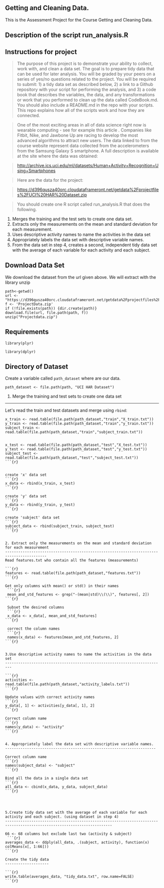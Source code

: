 Getting and Cleaning Data.
--------------------------

This is the Assessment Project for the Course Getting and Cleaning Data.


Description of the script run_analysis.R
----------------------------------------

Instructions for project
------------------------

> The purpose of this project is to demonstrate your ability to collect, work with, and clean a data set. The goal is to prepare tidy data that can be used for later analysis. You will be graded by your peers on a series of yes/no questions related to the project. You will be required to submit: 1) a tidy data set as described below, 2) a link to a Github repository with your script for performing the analysis, and 3) a code book that describes the variables, the data, and any transformations or work that you performed to clean up the data called CodeBook.md. You should also include a README.md in the repo with your scripts. This repo explains how all of the scripts work and how they are connected.

> One of the most exciting areas in all of data science right now is wearable computing - see for example this article . Companies like Fitbit, Nike, and Jawbone Up are racing to develop the most advanced algorithms to attract new users. The data linked to from the course website represent data collected from the accelerometers from the Samsung Galaxy S smartphone. A full description is available at the site where the data was obtained: 

> http://archive.ics.uci.edu/ml/datasets/Human+Activity+Recognition+Using+Smartphones 

> Here are the data for the project: 

> https://d396qusza40orc.cloudataframeront.net/getdata%2Fprojectfiles%2FUCI%20HAR%20Dataset.zip 

> You should create one R script called run_analysis.R that does the following. 
1. Merges the training and the test sets to create one data set. 
2. Extracts only the measurements on the mean and standard deviation for each measurement.  
3. Uses descriptive activity names to name the activities in the data set 
4. Appropriately labels the data set with descriptive variable names.  
5. From the data set in step 4, creates a second, independent tidy data set with the average of each variable for each activity and each subject.


Download Data Set
------------------
We download the dataset from the url given above. We will extract with the library unzip

```{r}
path<-getwd()
url <- "https://d396qusza40orc.cloudataframeront.net/getdata%2Fprojectfiles%2FUCI%20HAR%20Dataset.zip"
f <- 'ProjectData.zip'
if (!file.exists(path)) {dir.create(path)}
download.file(url, file.path(path, f))
unzip("Projectdata.zip")
```

Requirements
------------
```
library(plyr) 

library(dplyr)
```

Directory of Dataset
--------------------
Create a variable called `path_dataset` where are our data.

```{r}
path_dataset <- file.path(path, "UCI HAR Dataset")
```


1. Merge the training and test sets to create one data set 
------------------------------------------------------------
Let's read the train and test datasets and merge using `rbind`:

```{r}
x_train <- read.table(file.path(path_dataset,"train","X_train.txt"))
y_train <- read.table(file.path(path_dataset,"train","y_train.txt"))
subject_train <- read.table(file.path(path_dataset,"train","subject_train.txt"))


x_test <- read.table(file.path(path_dataset,"test","X_test.txt"))
y_test <- read.table(file.path(path_dataset,"test","y_test.txt"))
subject_test <- read.table(file.path(path_dataset,"test","subject_test.txt"))
```{r}
 

create 'x' data set
```{r}
x_data <- rbind(x_train, x_test) 
```{r}

create 'y' data set 
```{r}
y_data <- rbind(y_train, y_test) 
```{r}

create 'subject' data set 
```{r}
subject_data <- rbind(subject_train, subject_test) 
```{r}

  
2. Extract only the measurements on the mean and standard deviation for each measurement 
-----------------------------------------------------------------------------------------
Read features.txt who contain all the features (measurements)

```{r}
features <- read.table(file.path(path_dataset,"features.txt")) 
```{r}

Get only columns with mean() or std() in their names 
 ```{r} 
 mean_and_std_features <- grep("-(mean|std)\\(\\)", features[, 2]) 
```{r}

 Subset the desired columns 
 ```{r} 
 x_data <- x_data[, mean_and_std_features] 
```{r}

 correct the column names 
 ```{r}
 names(x_data) <- features[mean_and_std_features, 2] 
```{r}


3.Use descriptive activity names to name the activities in the data set  
-------------------------------------------------------------------------

```{r}
activities <- read.table(file.path(path_dataset,"activity_labels.txt")) 
```{r}

Update values with correct activity names
```{r}
y_data[, 1] <- activities[y_data[, 1], 2] 
```{r}

Correct column name
```{r}
names(y_data) <- "activity" 
```{r}


4. Appropriately label the data set with descriptive variable names. 
---------------------------------------------------------------------

Correct column name 
```{r}
names(subject_data) <- "subject" 
```{r}

Bind all the data in a single data set 
```{r}
all_data <- cbind(x_data, y_data, subject_data) 
```{r}




5.Create tidy data set with the average of each variable for each activity and each subject. (using dataset in step 4)
-----------------------------------------------------------------------------------------------------------------------

66 <- 68 columns but exclude last two (activity & subject)
 ```{r}
averages_data <- ddply(all_data, .(subject, activity), function(x) colMeans(x[, 1:66])) 
```{r}

Create the tidy data
--------------------

```{r}
write.table(averages_data, "tidy_data.txt", row.name=FALSE) 
```{r}




